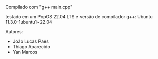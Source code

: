 Compilado com "g++ main.cpp"

testado em um PopOS 22.04 LTS e versão de compilador g++: Ubuntu 11.3.0-1ubuntu1~22.04

Autores:
- João Lucas Paes
- Thiago Aparecido
- Yan Marcos

